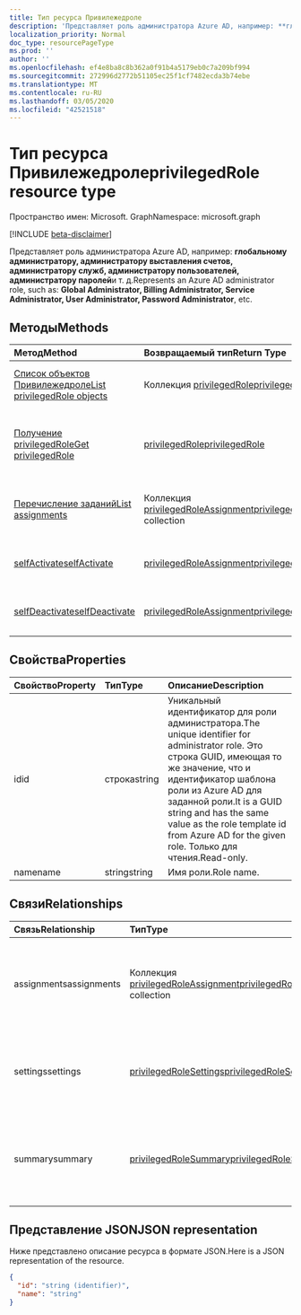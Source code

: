 ```yaml
---
title: Тип ресурса Привилежедроле
description: 'Представляет роль администратора Azure AD, например: **глобальному администратору, администратору выставления счетов, администратору служб, администратору пользователей, администратору паролей**и т. д.'
localization_priority: Normal
doc_type: resourcePageType
ms.prod: ''
author: ''
ms.openlocfilehash: ef4e8ba8c8b362a0f91b4a5179eb0c7a209bf994
ms.sourcegitcommit: 272996d2772b51105ec25f1cf7482ecda3b74ebe
ms.translationtype: MT
ms.contentlocale: ru-RU
ms.lasthandoff: 03/05/2020
ms.locfileid: "42521518"
---
```

# <a name="privilegedrole-resource-type"></a><span data-ttu-id="910c9-103">Тип ресурса Привилежедроле</span><span class="sxs-lookup"><span data-stu-id="910c9-103">privilegedRole resource type</span></span>

<span data-ttu-id="910c9-104">Пространство имен: Microsoft. Graph</span><span class="sxs-lookup"><span data-stu-id="910c9-104">Namespace: microsoft.graph</span></span>

[!INCLUDE [beta-disclaimer](../../includes/beta-disclaimer.md)]

<span data-ttu-id="910c9-105">Представляет роль администратора Azure AD, например: **глобальному администратору, администратору выставления счетов, администратору служб, администратору пользователей, администратору паролей**и т. д.</span><span class="sxs-lookup"><span data-stu-id="910c9-105">Represents an Azure AD administrator role, such as: **Global Administrator, Billing Administrator, Service Administrator, User Administrator, Password Administrator**, etc.</span></span>


## <a name="methods"></a><span data-ttu-id="910c9-106">Методы</span><span class="sxs-lookup"><span data-stu-id="910c9-106">Methods</span></span>

| <span data-ttu-id="910c9-107">Метод</span><span class="sxs-lookup"><span data-stu-id="910c9-107">Method</span></span>           | <span data-ttu-id="910c9-108">Возвращаемый тип</span><span class="sxs-lookup"><span data-stu-id="910c9-108">Return Type</span></span>    |<span data-ttu-id="910c9-109">Описание</span><span class="sxs-lookup"><span data-stu-id="910c9-109">Description</span></span>|
|:---------------|:--------|:----------|
|[<span data-ttu-id="910c9-110">Список объектов Привилежедроле</span><span class="sxs-lookup"><span data-stu-id="910c9-110">List privilegedRole objects</span></span>](../api/privilegedrole-list.md) | <span data-ttu-id="910c9-111">Коллекция [privilegedRole](privilegedrole.md)</span><span class="sxs-lookup"><span data-stu-id="910c9-111">[privilegedRole](privilegedrole.md) collection</span></span>|<span data-ttu-id="910c9-112">Получение коллекции Привилежедроле.</span><span class="sxs-lookup"><span data-stu-id="910c9-112">Get the collection of privilegedRole.</span></span>|
|[<span data-ttu-id="910c9-113">Получение privilegedRole</span><span class="sxs-lookup"><span data-stu-id="910c9-113">Get privilegedRole</span></span>](../api/privilegedrole-get.md) | [<span data-ttu-id="910c9-114">privilegedRole</span><span class="sxs-lookup"><span data-stu-id="910c9-114">privilegedRole</span></span>](privilegedrole.md) |<span data-ttu-id="910c9-115">Чтение свойств и связей объекта Привилежедроле.</span><span class="sxs-lookup"><span data-stu-id="910c9-115">Read properties and relationships of privilegedRole object.</span></span>|
|[<span data-ttu-id="910c9-116">Перечисление заданий</span><span class="sxs-lookup"><span data-stu-id="910c9-116">List assignments</span></span>](../api/privilegedrole-list-assignments.md) |<span data-ttu-id="910c9-117">Коллекция [privilegedRoleAssignment](privilegedroleassignment.md)</span><span class="sxs-lookup"><span data-stu-id="910c9-117">[privilegedRoleAssignment](privilegedroleassignment.md) collection</span></span>| <span data-ttu-id="910c9-118">Получение коллекции объектов назначений для этой роли.</span><span class="sxs-lookup"><span data-stu-id="910c9-118">Get a assignment object collection for this role.</span></span>|
|[<span data-ttu-id="910c9-119">selfActivate</span><span class="sxs-lookup"><span data-stu-id="910c9-119">selfActivate</span></span>](../api/privilegedrole-selfactivate.md)|[<span data-ttu-id="910c9-120">privilegedRoleAssignment</span><span class="sxs-lookup"><span data-stu-id="910c9-120">privilegedRoleAssignment</span></span>](privilegedroleassignment.md)|<span data-ttu-id="910c9-121">Активируйте назначенную роль.</span><span class="sxs-lookup"><span data-stu-id="910c9-121">Activate the assigned role.</span></span>|
|[<span data-ttu-id="910c9-122">selfDeactivate</span><span class="sxs-lookup"><span data-stu-id="910c9-122">selfDeactivate</span></span>](../api/privilegedrole-selfdeactivate.md)|[<span data-ttu-id="910c9-123">privilegedRoleAssignment</span><span class="sxs-lookup"><span data-stu-id="910c9-123">privilegedRoleAssignment</span></span>](privilegedroleassignment.md)|<span data-ttu-id="910c9-124">Деактивация назначенной роли.</span><span class="sxs-lookup"><span data-stu-id="910c9-124">Deactivate the assigned role.</span></span>|

## <a name="properties"></a><span data-ttu-id="910c9-125">Свойства</span><span class="sxs-lookup"><span data-stu-id="910c9-125">Properties</span></span>
| <span data-ttu-id="910c9-126">Свойство</span><span class="sxs-lookup"><span data-stu-id="910c9-126">Property</span></span>     | <span data-ttu-id="910c9-127">Тип</span><span class="sxs-lookup"><span data-stu-id="910c9-127">Type</span></span>   |<span data-ttu-id="910c9-128">Описание</span><span class="sxs-lookup"><span data-stu-id="910c9-128">Description</span></span>|
|:---------------|:--------|:----------|
|<span data-ttu-id="910c9-129">id</span><span class="sxs-lookup"><span data-stu-id="910c9-129">id</span></span>|<span data-ttu-id="910c9-130">строка</span><span class="sxs-lookup"><span data-stu-id="910c9-130">string</span></span>|<span data-ttu-id="910c9-131">Уникальный идентификатор для роли администратора.</span><span class="sxs-lookup"><span data-stu-id="910c9-131">The unique identifier for administrator role.</span></span> <span data-ttu-id="910c9-132">Это строка GUID, имеющая то же значение, что и идентификатор шаблона роли из Azure AD для заданной роли.</span><span class="sxs-lookup"><span data-stu-id="910c9-132">It is a GUID string and has the same value as the role template id from Azure AD for the given role.</span></span> <span data-ttu-id="910c9-133">Только для чтения.</span><span class="sxs-lookup"><span data-stu-id="910c9-133">Read-only.</span></span>|
|<span data-ttu-id="910c9-134">name</span><span class="sxs-lookup"><span data-stu-id="910c9-134">name</span></span>|<span data-ttu-id="910c9-135">string</span><span class="sxs-lookup"><span data-stu-id="910c9-135">string</span></span>|<span data-ttu-id="910c9-136">Имя роли.</span><span class="sxs-lookup"><span data-stu-id="910c9-136">Role name.</span></span>|

## <a name="relationships"></a><span data-ttu-id="910c9-137">Связи</span><span class="sxs-lookup"><span data-stu-id="910c9-137">Relationships</span></span>
| <span data-ttu-id="910c9-138">Связь</span><span class="sxs-lookup"><span data-stu-id="910c9-138">Relationship</span></span> | <span data-ttu-id="910c9-139">Тип</span><span class="sxs-lookup"><span data-stu-id="910c9-139">Type</span></span>   |<span data-ttu-id="910c9-140">Описание</span><span class="sxs-lookup"><span data-stu-id="910c9-140">Description</span></span>|
|:---------------|:--------|:----------|
|<span data-ttu-id="910c9-141">assignments</span><span class="sxs-lookup"><span data-stu-id="910c9-141">assignments</span></span>|<span data-ttu-id="910c9-142">Коллекция [privilegedRoleAssignment](privilegedroleassignment.md)</span><span class="sxs-lookup"><span data-stu-id="910c9-142">[privilegedRoleAssignment](privilegedroleassignment.md) collection</span></span>| <span data-ttu-id="910c9-143">Назначения для этой роли.</span><span class="sxs-lookup"><span data-stu-id="910c9-143">The assignments for this role.</span></span> <span data-ttu-id="910c9-144">Только для чтения.</span><span class="sxs-lookup"><span data-stu-id="910c9-144">Read-only.</span></span> <span data-ttu-id="910c9-145">Допускается значение null.</span><span class="sxs-lookup"><span data-stu-id="910c9-145">Nullable.</span></span>|
|<span data-ttu-id="910c9-146">settings</span><span class="sxs-lookup"><span data-stu-id="910c9-146">settings</span></span>|[<span data-ttu-id="910c9-147">privilegedRoleSettings</span><span class="sxs-lookup"><span data-stu-id="910c9-147">privilegedRoleSettings</span></span>](privilegedrolesettings.md)| <span data-ttu-id="910c9-148">Параметры для этой роли.</span><span class="sxs-lookup"><span data-stu-id="910c9-148">The settings for this role.</span></span> <span data-ttu-id="910c9-149">Только для чтения.</span><span class="sxs-lookup"><span data-stu-id="910c9-149">Read-only.</span></span> <span data-ttu-id="910c9-150">Допускается значение null.</span><span class="sxs-lookup"><span data-stu-id="910c9-150">Nullable.</span></span>|
|<span data-ttu-id="910c9-151">summary</span><span class="sxs-lookup"><span data-stu-id="910c9-151">summary</span></span>|[<span data-ttu-id="910c9-152">privilegedRoleSummary</span><span class="sxs-lookup"><span data-stu-id="910c9-152">privilegedRoleSummary</span></span>](privilegedrolesummary.md)| <span data-ttu-id="910c9-153">Сводные данные для этой роли.</span><span class="sxs-lookup"><span data-stu-id="910c9-153">The summary information for this role.</span></span> <span data-ttu-id="910c9-154">Только для чтения.</span><span class="sxs-lookup"><span data-stu-id="910c9-154">Read-only.</span></span> <span data-ttu-id="910c9-155">Допускается значение null.</span><span class="sxs-lookup"><span data-stu-id="910c9-155">Nullable.</span></span>|

## <a name="json-representation"></a><span data-ttu-id="910c9-156">Представление JSON</span><span class="sxs-lookup"><span data-stu-id="910c9-156">JSON representation</span></span>

<span data-ttu-id="910c9-157">Ниже представлено описание ресурса в формате JSON.</span><span class="sxs-lookup"><span data-stu-id="910c9-157">Here is a JSON representation of the resource.</span></span>

<!-- {
  "blockType": "resource",
  "optionalProperties": [

  ],
  "keyProperty": "id",
  "baseType":"microsoft.graph.entity",
  "@odata.type": "microsoft.graph.privilegedRole"
}-->

```json
{
  "id": "string (identifier)",
  "name": "string"
}

```

<!-- uuid: 8fcb5dbc-d5aa-4681-8e31-b001d5168d79
2015-10-25 14:57:30 UTC -->
<!--
{
  "type": "#page.annotation",
  "description": "privilegedRole resource",
  "keywords": "",
  "section": "documentation",
  "tocPath": "",
  "suppressions": []
}
-->
